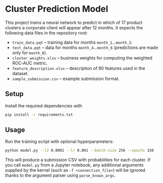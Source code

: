 # Cluster Prediction Model

This project trains a neural network to predict in which of 17 product clusters a corporate client will appear after 12 months. It expects the following data files in the repository root:

- `train_data.pqt` – training data for months `month_1`…`month_3`.
- `test_data.pqt` – data for months `month_4`…`month_6` (predictions are made only for `month_6`).
- `cluster_weights.xlsx` – business weights for computing the weighted ROC‑AUC metric.
- `feature_description.xlsx` – description of 90 features used in the dataset.
- `sample_submission.csv` – example submission format.

## Setup
Install the required dependencies with
```bash
pip install -r requirements.txt
```

## Usage
Run the training script with optional hyperparameters:
```bash
python model.py --l2 0.0001 --lr 0.001 --batch-size 256 --epochs 150
```
This will produce a submission CSV with probabilities for each cluster.
If you call `model.py` from a Jupyter notebook, any additional arguments
supplied by the kernel (such as `-f <connection_file>`) will be ignored
thanks to the argument parser using `parse_known_args`.

